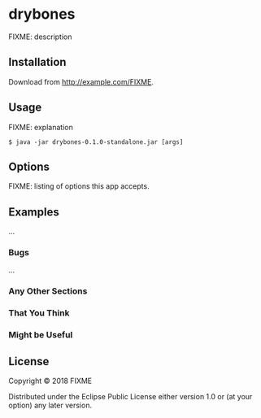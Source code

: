 # drybones

FIXME: description

## Installation

Download from http://example.com/FIXME.

## Usage

FIXME: explanation

    $ java -jar drybones-0.1.0-standalone.jar [args]

## Options

FIXME: listing of options this app accepts.

## Examples

...

### Bugs

...

### Any Other Sections
### That You Think
### Might be Useful

## License

Copyright © 2018 FIXME

Distributed under the Eclipse Public License either version 1.0 or (at
your option) any later version.
